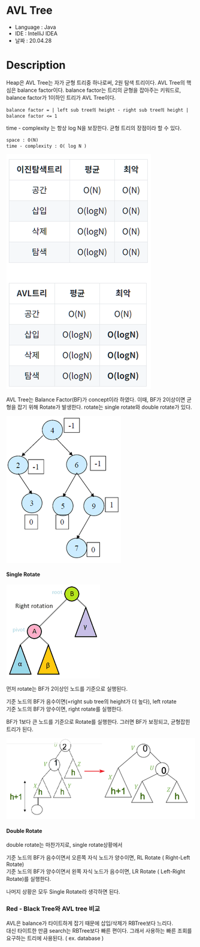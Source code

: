 # AVL Tree

* Language : Java
* IDE : IntelliJ IDEA
* 날짜 : 20.04.28

# Description

Heap은 AVL Tree는 자가 균형 트리중 하나로써, 2원 탐색 트리이다.  AVL Tree의 핵심은 balance factor이다.  balance factor는 트리의 균형을 잡아주는 키워드로,  balance factor가 1이하인 트리가 AVL Tree이다.

```
balance factor = | left sub tree의 height - right sub tree의 height |
balance factor <= 1
```

time - complexity 는 항상 log N을 보장한다.  균형 트리의 장점이라 할 수 있다.

```
space : O(N)
time - complexity : O( log N ) 
```

<img src="/doc/tree/avltree/time_complexity.png">

AVL Tree는 Balance Factor(BF)가 concept이라 하였다.  이때, BF가 2이상이면 균형을 잡기 위해 Rotate가 발생한다.  rotate는 single rotate와 double rotate가 있다.

<img src="/doc/tree/avltree/avl_tree.png">

#### Single Rotate

<img src="/doc/tree/avltree/singl_rotate.gif">

먼저 rotate는 BF가 2이상인 노드를 기준으로 실행된다.

기준 노드의 BF가 음수이면(=right sub tree의 height가 더 높다),  left rotate  <br> 
기준 노드의 BF가 양수이면, right rotate를 실행한다.

BF가 1보다 큰 노드를 기준으로 Rotate를 실행한다. 그러면 BF가 보정되고, 균형잡힌 트리가 된다.

<img src="/doc/tree/avltree/left_rotate.png">

#### Double Rotate

double rotate는 마찬가지로, single rotate상황에서

기준 노드의 BF가 음수이면서 오른쪽 자식 노드가 양수이면, RL Rotate ( Right-Left Rotate) <br>
기준 노드의 BF가 양수이면서 왼쪽 자식 노드가 음수이면, LR Rotate ( Left-Right Rotate)를 실행한다.

나머지 상황은 모두 Single Rotate라 생각하면 된다.



### Red - Black Tree와 AVL tree 비교

AVL은 balance가 타이트하게 잡기 때문에 삽입/삭제가 RBTree보다 느리다. <br> 
대신 타이트한 만큼 search는 RBTree보다 빠른 편이다.  그래서 사용하는 빠른 조회를 요구하는 트리에 사용된다. ( ex. database )
